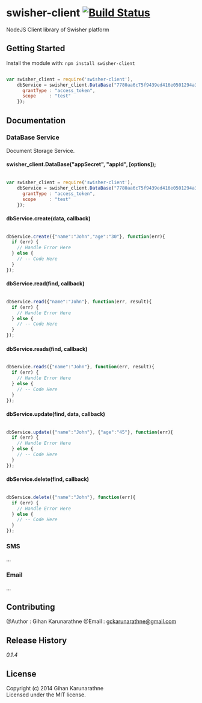 # swisher-client [![Build Status](https://secure.travis-ci.org/gihankarunarathne/nodejs-swisher-library.png?branch=master)](http://travis-ci.org/gihankarunarathne/nodejs-swisher-library)

NodeJS Client library of Swisher platform

## Getting Started
Install the module with: `npm install swisher-client`

```javascript

var swisher_client = require('swisher-client'),
    dbService = swisher_client.DataBase("7780aa6c75f9439ed416e0501294a3831abe1a05", "8", {
      grantType : "access_token",
      scope     : "test"
    });
```

## Documentation

### DataBase Service
Document Storage Service.

#### swisher_client.DataBase("appSecret", "appId", [options]);

```javascript

var swisher_client = require('swisher-client'),
    dbService = swisher_client.DataBase("7780aa6c75f9439ed416e0501294a3831abe1a05", "8", {
      grantType : "access_token",
      scope     : "test"
    });
```

#### dbService.create(data, callback)

```javascript

dbService.create({"name":"John","age":"30"}, function(err){
  if (err) {
    // Handle Error Here
  } else {
    // -- Code Here
  }
});
```

#### dbService.read(find, callback)

```javascript

dbService.read({"name":"John"}, function(err, result){
  if (err) {
    // Handle Error Here
  } else {
    // -- Code Here
  }
});
```

#### dbService.reads(find, callback)

```javascript

dbService.reads({"name":"John"}, function(err, result){
  if (err) {
    // Handle Error Here
  } else {
    // -- Code Here
  }
});
```

#### dbService.update(find, data, callback)

```javascript

dbService.update({"name":"John"}, {"age":"45"}, function(err){
  if (err) {
    // Handle Error Here
  } else {
    // -- Code Here
  }
});
```

#### dbService.delete(find, callback)

```javascript

dbService.delete({"name":"John"}, function(err){
  if (err) {
    // Handle Error Here
  } else {
    // -- Code Here
  }
});
```

### SMS
...
### Email
...

## Contributing
@Author : Gihan Karunarathne
@Email  : gckarunarathne@gmail.com

## Release History
_0.1.4_

## License
Copyright (c) 2014 Gihan Karunarathne  
Licensed under the MIT license.
